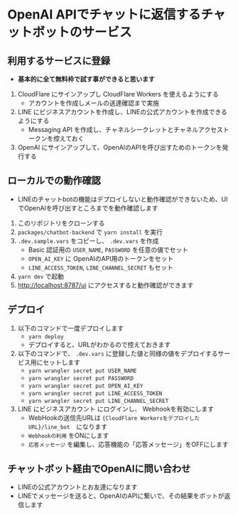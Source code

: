 # OpenAI APIでチャットに返信するチャットボットのサービス

## 利用するサービスに登録

- **基本的に全て無料枠で試す事ができると思います**

1. CloudFlare にサインアップし CloudFlare Workers を使えるようにする
   - アカウントを作成しメールの送達確認まで実施
1. LINE にビジネスアカウントを作成し、LINEの公式アカウントを作成できるようにする
   - Messaging API を作成し、チャネルシークレットとチャネルアクセストークンを控えておく
1. OpenAI にサインアップして、OpenAIのAPIを呼び出すためのトークンを発行する

## ローカルでの動作確認

- LINEのチャットbotの機能はデプロイしないと動作確認ができないため、UIでOpenAIを呼び出すところまでを動作確認します

1. このリポジトリをクローンする
1. `packages/chatbot-backend` で `yarn install` を実行
1. `.dev.sample.vars` をコピーし、 `.dev.vars` を作成
   - Basic 認証用の `USER_NAME`, `PASSWORD` を任意の値でセット
   - `OPEN_AI_KEY` に OpenAIのAPI用のトークンをセット
   - `LINE_ACCESS_TOKEN`, `LINE_CHANNEL_SECRET` もセット
1. `yarn dev` で起動
1. [http://localhost:8787/ui](http://localhost:8787/ui) にアクセスすると動作確認ができます

## デプロイ

1. 以下のコマンドで一度デプロイします
   - `yarn deploy`
   - デプロイすると、URLがわかるので控えておきます
1. 以下のコマンドで、 `.dev.vars` に登録した値と同様の値をデプロイするサービス用にセットします
   - `yarn wrangler secret put USER_NAME`
   - `yarn wrangler secret put PASSWORD`
   - `yarn wrangler secret put OPEN_AI_KEY`
   - `yarn wrangler secret put LINE_ACCESS_TOKEN`
   - `yarn wrangler secret put LINE_CHANNEL_SECRET`
1. LINE にビジネスアカウント にログインし、 Webhookを有効にします
   - WebHookの送信先URLは `{CloudFlare WorkersをデプロイしたURL}/line_bot`　になります
   - `Webhookの利用` をONにします
   - `応答メッセージ` を編集し、応答機能の「応答メッセージ」をOFFにします

## チャットボット経由でOpenAIに問い合わせ

- LINEの公式アカウントとお友達になります
- LINEでメッセージを送ると、OpenAIのAPIに繋いで、その結果をボットが返信します
